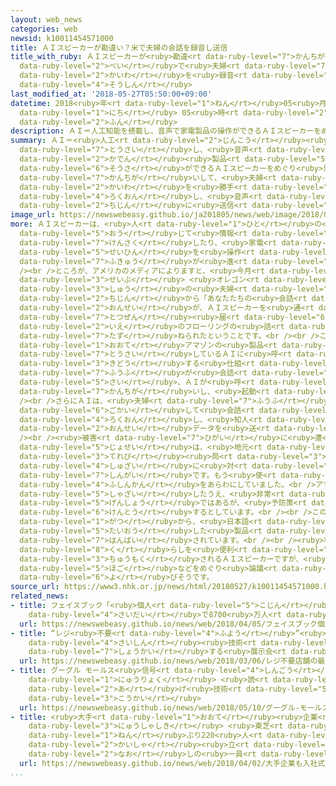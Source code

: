 ```yaml
---
layout: web_news
categories: web
newsid: k10011454571000
title: ＡＩスピーカーが勘違い？米で夫婦の会話を録音し送信
title_with_ruby: ＡＩスピーカーが<ruby>勘違<rt data-ruby-level="7">かんちが</rt></ruby>い？<ruby>米<rt
  data-ruby-level="2">べい</rt></ruby>で<ruby>夫婦<rt data-ruby-level="7">ふうふ</rt></ruby>の<ruby>会話<rt
  data-ruby-level="2">かいわ</rt></ruby>を<ruby>録音<rt data-ruby-level="4">ろくおん</rt></ruby>し<ruby>送信<rt
  data-ruby-level="4">そうしん</rt></ruby>
last_modified_at: '2018-05-27T05:50:00+09:00'
datetime: 2018<ruby>年<rt data-ruby-level="1">ねん</rt></ruby>05<ruby>月<rt data-ruby-level="1">がつ</rt></ruby>27<ruby>日<rt
  data-ruby-level="1">にち</rt></ruby> 05<ruby>時<rt data-ruby-level="2">じ</rt></ruby>50<ruby>分<rt
  data-ruby-level="2">ふん</rt></ruby>
description: ＡＩ＝人工知能を搭載し、音声で家電製品の操作ができるＡＩスピーカーをめぐり思わぬトラブルです。アメリカでＡＩが勘違いして、夫婦の会話を勝手に録音し、音声データを知人に送信していたことがわかりました。
summary: ＡＩ＝<ruby>人工<rt data-ruby-level="2">じんこう</rt></ruby><ruby>知能<rt data-ruby-level="5">ちのう</rt></ruby>を<ruby>搭載<rt
  data-ruby-level="7">とうさい</rt></ruby>し、<ruby>音声<rt data-ruby-level="2">おんせい</rt></ruby>で<ruby>家電<rt
  data-ruby-level="2">かでん</rt></ruby><ruby>製品<rt data-ruby-level="5">せいひん</rt></ruby>の<ruby>操作<rt
  data-ruby-level="6">そうさ</rt></ruby>ができるＡＩスピーカーをめぐり<ruby>思<rt data-ruby-level="2">おも</rt></ruby>わぬトラブルです。アメリカでＡＩが<ruby>勘違<rt
  data-ruby-level="7">かんちが</rt></ruby>いして、<ruby>夫婦<rt data-ruby-level="7">ふうふ</rt></ruby>の<ruby>会話<rt
  data-ruby-level="2">かいわ</rt></ruby>を<ruby>勝手<rt data-ruby-level="3">かって</rt></ruby>に<ruby>録音<rt
  data-ruby-level="4">ろくおん</rt></ruby>し、<ruby>音声<rt data-ruby-level="2">おんせい</rt></ruby>データを<ruby>知人<rt
  data-ruby-level="2">ちじん</rt></ruby>に<ruby>送信<rt data-ruby-level="4">そうしん</rt></ruby>していたことがわかりました。
image_url: https://newswebeasy.github.io/ja201805/news/web/image/2018/05/27/K10011454571_1805270737_1805270742_01_02.jpg
more: ＡＩスピーカーは、<ruby>人<rt data-ruby-level="1">ひと</rt></ruby>の<ruby>呼<rt data-ruby-level="6">よ</rt></ruby>びかけに<ruby>応<rt
  data-ruby-level="5">おう</rt></ruby>じて<ruby>情報<rt data-ruby-level="5">じょうほう</rt></ruby>を<ruby>検索<rt
  data-ruby-level="7">けんさく</rt></ruby>したり、<ruby>家電<rt data-ruby-level="2">かでん</rt></ruby><ruby>製品<rt
  data-ruby-level="5">せいひん</rt></ruby>を<ruby>操作<rt data-ruby-level="6">そうさ</rt></ruby>することができ、アメリカで<ruby>普及<rt
  data-ruby-level="7">ふきゅう</rt></ruby>が<ruby>進<rt data-ruby-level="3">すす</rt></ruby>んでいます。<br
  /><br />ところが、アメリカのメディアによりますと、<ruby>今月<rt data-ruby-level="2">こんげつ</rt></ruby>、<ruby>西部<rt
  data-ruby-level="3">せいぶ</rt></ruby> <ruby>オレゴン<rt data-ruby-level="3">おれごん</rt></ruby><ruby>州<rt
  data-ruby-level="3">しゅう</rt></ruby>の<ruby>夫婦<rt data-ruby-level="7">ふうふ</rt></ruby>が、<ruby>知人<rt
  data-ruby-level="2">ちじん</rt></ruby>から「あなたたちの<ruby>会話<rt data-ruby-level="2">かいわ</rt></ruby>の<ruby>音声<rt
  data-ruby-level="2">おんせい</rt></ruby>が、ＡＩスピーカーを<ruby>通<rt data-ruby-level="2">つう</rt></ruby>じて、<ruby>突然<rt
  data-ruby-level="7">とつぜん</rt></ruby><ruby>届<rt data-ruby-level="6">とど</rt></ruby>けられた。<ruby>家<rt
  data-ruby-level="2">いえ</rt></ruby>のフローリングの<ruby>話<rt data-ruby-level="2">はなし</rt></ruby>をしていませんでしたか？」と<ruby>尋<rt
  data-ruby-level="7">たず</rt></ruby>ねられたということです。<br /><br />このＡＩスピーカーは、ＩＴ<ruby>大手<rt
  data-ruby-level="1">おおて</rt></ruby>アマゾンの<ruby>製品<rt data-ruby-level="5">せいひん</rt></ruby>で、<ruby>搭載<rt
  data-ruby-level="7">とうさい</rt></ruby>しているＡＩに<ruby>呼<rt data-ruby-level="6">よ</rt></ruby>びかけることで<ruby>起動<rt
  data-ruby-level="3">きどう</rt></ruby>する<ruby>仕組<rt data-ruby-level="3">しく</rt></ruby>みですが、アマゾンによりますと、<ruby>夫婦<rt
  data-ruby-level="7">ふうふ</rt></ruby>が<ruby>会話<rt data-ruby-level="2">かいわ</rt></ruby>をしていた<ruby>際<rt
  data-ruby-level="5">さい</rt></ruby>、ＡＩが<ruby>呼<rt data-ruby-level="6">よ</rt></ruby>びかけられたと<ruby>勘違<rt
  data-ruby-level="7">かんちが</rt></ruby>いし、<ruby>起動<rt data-ruby-level="3">きどう</rt></ruby>したということです。<br
  /><br />さらにＡＩは、<ruby>夫婦<rt data-ruby-level="7">ふうふ</rt></ruby>からの<ruby>指示<rt data-ruby-level="5">しじ</rt></ruby>だと<ruby>誤解<rt
  data-ruby-level="6">ごかい</rt></ruby>して<ruby>会話<rt data-ruby-level="2">かいわ</rt></ruby>を<ruby>録音<rt
  data-ruby-level="4">ろくおん</rt></ruby>し、<ruby>知人<rt data-ruby-level="2">ちじん</rt></ruby>に<ruby>音声<rt
  data-ruby-level="2">おんせい</rt></ruby>データを<ruby>送<rt data-ruby-level="3">おく</rt></ruby>ったとみられています。<br
  /><br /><ruby>被害<rt data-ruby-level="7">ひがい</rt></ruby>に<ruby>遭<rt data-ruby-level="7">あ</rt></ruby>った<ruby>女性<rt
  data-ruby-level="5">じょせい</rt></ruby>は、<ruby>地元<rt data-ruby-level="2">じもと</rt></ruby>の<ruby>テレビ<rt
  data-ruby-level="3">てれび</rt></ruby><ruby>局<rt data-ruby-level="3">きょく</rt></ruby>の<ruby>取材<rt
  data-ruby-level="4">しゅざい</rt></ruby>に<ruby>対<rt data-ruby-level="3">たい</rt></ruby>し「プライバシーの<ruby>侵害<rt
  data-ruby-level="7">しんがい</rt></ruby>です。もう<ruby>使<rt data-ruby-level="3">つか</rt></ruby>いません」と<ruby>不信感<rt
  data-ruby-level="4">ふしんかん</rt></ruby>をあらわにしていました。<br />アマゾンは<ruby>夫婦<rt data-ruby-level="7">ふうふ</rt></ruby>に<ruby>謝罪<rt
  data-ruby-level="5">しゃざい</rt></ruby>したうえ、<ruby>非常<rt data-ruby-level="5">ひじょう</rt></ruby>にまれな<ruby>現象<rt
  data-ruby-level="5">げんしょう</rt></ruby>ではあるが、<ruby>予防策<rt data-ruby-level="6">よぼうさく</rt></ruby>を<ruby>検討<rt
  data-ruby-level="6">けんとう</rt></ruby>するとしています。<br /><br />このＡＩスピーカーは<ruby>去年<rt data-ruby-level="3">きょねん</rt></ruby>の１１<ruby>月<rt
  data-ruby-level="1">がつ</rt></ruby>から、<ruby>日本語<rt data-ruby-level="2">にほんご</rt></ruby>に<ruby>対応<rt
  data-ruby-level="5">たいおう</rt></ruby>した<ruby>製品<rt data-ruby-level="5">せいひん</rt></ruby>も<ruby>販売<rt
  data-ruby-level="7">はんばい</rt></ruby>されています。<br /><br /><ruby>私<rt data-ruby-level="8">わたし</rt></ruby>たちの<ruby>暮<rt
  data-ruby-level="8">く</rt></ruby>らしを<ruby>便利<rt data-ruby-level="4">べんり</rt></ruby>にすると<ruby>注目<rt
  data-ruby-level="3">ちゅうもく</rt></ruby>されるＡＩスピーカーですが、<ruby>個人<rt data-ruby-level="5">こじん</rt></ruby>データの<ruby>保護<rt
  data-ruby-level="5">ほご</rt></ruby>などをめぐり<ruby>論議<rt data-ruby-level="6">ろんぎ</rt></ruby>を<ruby>呼<rt
  data-ruby-level="6">よ</rt></ruby>びそうです。
source_url: https://www3.nhk.or.jp/news/html/20180527/k10011454571000.html
related_news:
- title: フェイスブック「<ruby>個人<rt data-ruby-level="5">こじん</rt></ruby>データ<ruby>流出<rt data-ruby-level="3">りゅうしゅつ</rt></ruby>は<ruby>最大<rt
    data-ruby-level="4">さいだい</rt></ruby>で8700<ruby>万人<rt data-ruby-level="2">まんにん</rt></ruby>」
  url: https://newswebeasy.github.io/news/web/2018/04/05/フェイスブック個人データ流出は最大で8700万人
- title: “レジ<ruby>不要<rt data-ruby-level="4">ふよう</rt></ruby>”<ruby>店舗<rt data-ruby-level="7">てんぽ</rt></ruby>の<ruby>最新<rt
    data-ruby-level="4">さいしん</rt></ruby><ruby>技術<rt data-ruby-level="5">ぎじゅつ</rt></ruby>などを<ruby>紹介<rt
    data-ruby-level="7">しょうかい</rt></ruby>する<ruby>展示会<rt data-ruby-level="6">てんじかい</rt></ruby>
  url: https://newswebeasy.github.io/news/web/2018/03/06/レジ不要店舗の最新技術などを紹介する展示会
- title: グーグル モールス<ruby>信号<rt data-ruby-level="4">しんごう</rt></ruby>で<ruby>文字<rt data-ruby-level="1">もじ</rt></ruby><ruby>入力<rt
    data-ruby-level="1">にゅうりょく</rt></ruby> <ruby>読<rt data-ruby-level="2">よ</rt></ruby>み<ruby>上<rt
    data-ruby-level="2">あ</rt></ruby>げ<ruby>技術<rt data-ruby-level="5">ぎじゅつ</rt></ruby>を<ruby>公開<rt
    data-ruby-level="3">こうかい</rt></ruby>
  url: https://newswebeasy.github.io/news/web/2018/05/10/グーグル-モールス信号で文字入力-読み上げ技術を公開
- title: <ruby>大手<rt data-ruby-level="1">おおて</rt></ruby><ruby>企業<rt data-ruby-level="7">きぎょう</rt></ruby>も<ruby>入社式<rt
    data-ruby-level="3">にゅうしゃしき</rt></ruby> <ruby>東芝<rt data-ruby-level="7">とうしば</rt></ruby>２<ruby>年<rt
    data-ruby-level="1">ねん</rt></ruby>ぶり220<ruby>人<rt data-ruby-level="1">にん</rt></ruby>が<ruby>会社<rt
    data-ruby-level="2">かいしゃ</rt></ruby><ruby>立<rt data-ruby-level="2">た</rt></ruby>て<ruby>直<rt
    data-ruby-level="2">なお</rt></ruby>しの<ruby>一員<rt data-ruby-level="3">いちいん</rt></ruby>に
  url: https://newswebeasy.github.io/news/web/2018/04/02/大手企業も入社式-東芝2年ぶり220人が会社立て直しの一員に
...
```

